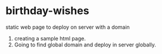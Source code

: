 # birthday-wishes
static web page to deploy on server with a domain

1. creating a sample html page.
2. Going to find global domain and deploy in server globally.
